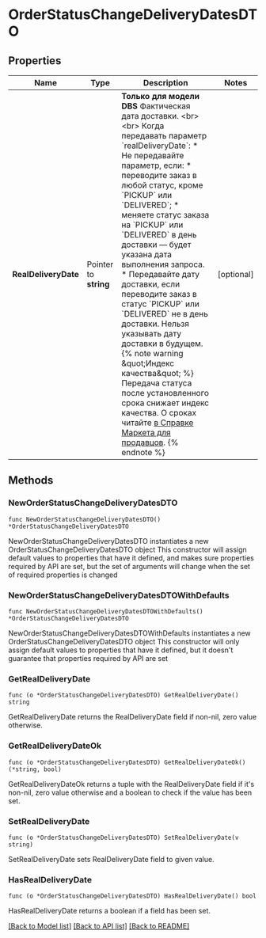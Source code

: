 # OrderStatusChangeDeliveryDatesDTO

## Properties

Name | Type | Description | Notes
------------ | ------------- | ------------- | -------------
**RealDeliveryDate** | Pointer to **string** | **Только для модели DBS**  Фактическая дата доставки. &lt;br&gt;&lt;br&gt; Когда передавать параметр &#x60;realDeliveryDate&#x60;:  * Не передавайте параметр, если:   * переводите заказ в любой статус, кроме &#x60;PICKUP&#x60; или &#x60;DELIVERED&#x60;;   * меняете статус заказа на &#x60;PICKUP&#x60; или &#x60;DELIVERED&#x60; в день доставки — будет указана дата выполнения запроса. * Передавайте дату доставки, если переводите заказ в статус &#x60;PICKUP&#x60; или &#x60;DELIVERED&#x60; не в день доставки. Нельзя указывать дату доставки в будущем.    {% note warning \&quot;Индекс качества\&quot; %}    Передача статуса после установленного срока снижает индекс качества. О сроках читайте [в Справке Маркета для продавцов](https://yandex.ru/support2/marketplace/ru/quality/tech#dbs).    {% endnote %}       | [optional] 

## Methods

### NewOrderStatusChangeDeliveryDatesDTO

`func NewOrderStatusChangeDeliveryDatesDTO() *OrderStatusChangeDeliveryDatesDTO`

NewOrderStatusChangeDeliveryDatesDTO instantiates a new OrderStatusChangeDeliveryDatesDTO object
This constructor will assign default values to properties that have it defined,
and makes sure properties required by API are set, but the set of arguments
will change when the set of required properties is changed

### NewOrderStatusChangeDeliveryDatesDTOWithDefaults

`func NewOrderStatusChangeDeliveryDatesDTOWithDefaults() *OrderStatusChangeDeliveryDatesDTO`

NewOrderStatusChangeDeliveryDatesDTOWithDefaults instantiates a new OrderStatusChangeDeliveryDatesDTO object
This constructor will only assign default values to properties that have it defined,
but it doesn't guarantee that properties required by API are set

### GetRealDeliveryDate

`func (o *OrderStatusChangeDeliveryDatesDTO) GetRealDeliveryDate() string`

GetRealDeliveryDate returns the RealDeliveryDate field if non-nil, zero value otherwise.

### GetRealDeliveryDateOk

`func (o *OrderStatusChangeDeliveryDatesDTO) GetRealDeliveryDateOk() (*string, bool)`

GetRealDeliveryDateOk returns a tuple with the RealDeliveryDate field if it's non-nil, zero value otherwise
and a boolean to check if the value has been set.

### SetRealDeliveryDate

`func (o *OrderStatusChangeDeliveryDatesDTO) SetRealDeliveryDate(v string)`

SetRealDeliveryDate sets RealDeliveryDate field to given value.

### HasRealDeliveryDate

`func (o *OrderStatusChangeDeliveryDatesDTO) HasRealDeliveryDate() bool`

HasRealDeliveryDate returns a boolean if a field has been set.


[[Back to Model list]](../README.md#documentation-for-models) [[Back to API list]](../README.md#documentation-for-api-endpoints) [[Back to README]](../README.md)


